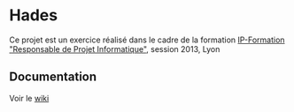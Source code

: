 Hades
=====

Ce projet est un exercice réalisé dans le cadre de la formation [IP-Formation "Responsable de Projet Informatique"][1], session 2013, Lyon

## Documentation

Voir le [wiki][2]


[1]: http://www.ip-formation.com/
[2]: https://github.com/mjonckiere/hades/wiki
